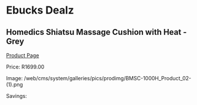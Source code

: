 
# Ebucks Dealz
## Homedics Shiatsu Massage Cushion with Heat - Grey
[Product Page](https://www.ebucks.com/web/shop/productSelected.do?prodId=1161068894&catId=1186086453)

Price: R1699.00

Image: /web/cms/system/galleries/pics/prodimg/BMSC-1000H_Product_02-(1).png

Savings: 


	